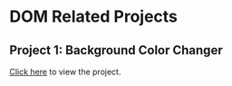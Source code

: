 # DOM Related Projects

## Project 1: Background Color Changer

[Click here](https://stackblitz.com/edit/stackblitz-starters-gftvt1t8?file=package-lock.json) to view the project.
